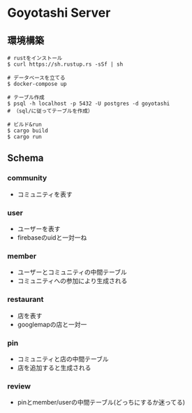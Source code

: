 # Goyotashi Server

## 環境構築
```
# rustをインストール
$ curl https://sh.rustup.rs -sSf | sh

# データベースを立てる
$ docker-compose up

# テーブル作成
$ psql -h localhost -p 5432 -U postgres -d goyotashi
# （sql/に従ってテーブルを作成）

# ビルド&run
$ cargo build
$ cargo run

```

## Schema
### community
- コミュニティを表す

### user
- ユーザーを表す
- firebaseのuidと一対一ね

### member
- ユーザーとコミュニティの中間テーブル
- コミュニティへの参加により生成される

### restaurant
- 店を表す
- googlemapの店と一対一

### pin
- コミュニティと店の中間テーブル
- 店を追加すると生成される

### review
- pinとmember/userの中間テーブル(どっちにするか迷ってる)

## 